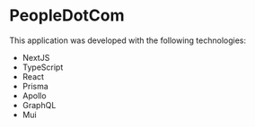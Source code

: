 # PeopleDotCom

This application was developed with the following technologies:

- NextJS
- TypeScript
- React
- Prisma
- Apollo
- GraphQL
- Mui
